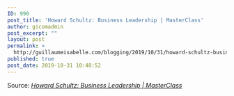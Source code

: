 ```yaml
---
ID: 990
post_title: 'Howard Schultz: Business Leadership | MasterClass'
author: gicomadmin
post_excerpt: ""
layout: post
permalink: >
  http://guillaumeisabelle.com/blogging/2019/10/31/howard-schultz-business-leadership-masterclass/
published: true
post_date: 2019-10-31 10:48:52
---
```

Source: *[Howard Schultz: Business Leadership | MasterClass][1]*

 [1]: https://www.masterclass.com/classes/howard-schultz-leading-a-values-based-business